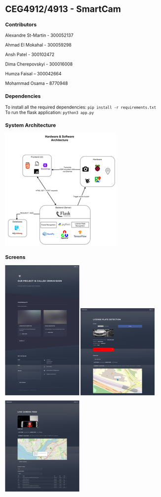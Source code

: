 # CEG4912/4913 - SmartCam

### Contributors

Alexandre St-Martin - 300052137

Ahmad El Mokahal - 300059298

Ansh Patel - 300102472

Dima Cherepovskyi - 300016008

Humza Faisal – 300042664

Mohammad Osama – 8770948

### Dependencies

To install all the required dependencies: `pip install -r requirements.txt`
To run the flask application: `python3 app.py`


### System Architecture

![System Architecture](./documentation/system-architecture.png)


### Screens

<p float="left">
  <img src="./documentation/Home-screen.png" width="240" />
  <img src="./documentation//Plate-upload.png" width="240" />
</p>

<img src="./documentation/Realtime-tracking.png" width="240" />